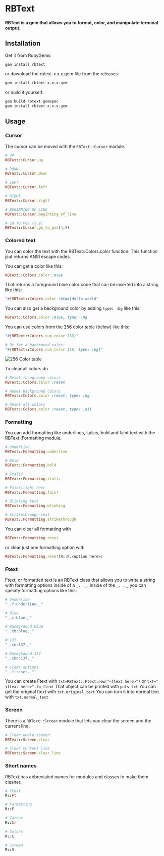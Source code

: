 # RBText
#### RBText is a gem that allows you to format, color, and manipulate terminal output.

## Installation
Get it from RubyGems:
```sh
gem install rbtext
```

or download the rbtext-x.x.x.gem file from the releases:
```sh
gem install rbtext-x.x.x.gem
```

or build it yourself:
```sh
gem build rbtext.gemspec
gem install rbtext-x.x.x.gem
```

## Usage

### Cursor
The cursor can be moved with the `RBText::Cursor` module.

```rb
# UP
RBText::Cursor.up

# DOWN
RBText::Cursor.down

# LEFT
RBText::Cursor.left

# RIGHT
RBText::Cursor.right

# BEGINNING OF LINE
RBText::Cursor.beginning_of_line

# GO TO POS (x,y)
RBText::Cursor.go_to_pos(4,9)
```

### Colored text
You can color the text with the RBText::Colors.color function. This function jsut returns ANSI escape codes.

You can get a color like this:
```rb
RBText::Colors.color :blue
```
That returns a foreground blue color code that can be inserted into a string like this:
```rb
"#{RBText::Colors.color :blue}Hello world"
```
You can also get a background color by adding `type: :bg` like this:
```rb
RBText::Colors.color :blue, type: :bg
```

You can use colors from the 256 color table (below) like this:
```rb
"#{RBText::Colors.num_color 138}"

# Or for a backround color:
"#{RBText::Colors.num_color 138, type: :bg}"
```
![256 Color table](https://user-images.githubusercontent.com/995050/47952855-ecb12480-df75-11e8-89d4-ac26c50e80b9.png)

To clear all colors do
```rb
# Reset foreground colors
RBText::Colors.color :reset

# Reset background colors
RBText::Colors.color :reset, type: :bg

# Reset all colors
RBText::Colors.color :reset, type: :all
```

### Formatting
You can add formatting like underlines, italics, bold and faint text with the RBText::Formatting module.

```rb
# Underline
RBText::Formatting.underline

# Bold
RBText::Formatting.bold

# Italic
RBText::Formatting.italic

# Faint/light text
RBText::Formatting.faint

# Blinking text
RBText::Formatting.blinking

# Strikethrough text
RBText::Formatting.strikethrough
```

You can clear all formatting with
```rb
RBText::Formatting.reset
```
or clear just one formatting option with
```rb
RBText::Formatting.reset(R::F.<option here>)
```

### Ftext
Ftext, or formatted text is an RBText class that allows you to write a string with formatting options inside of a `_. ._`.
inside of the `_. ._`, you can specify formatting options like this:
```rb
# Underline
"_.f:underline._"

# Blue
"_.c:blue._"

# Background blue
"_.cb:blue._"

# 137
"_.cn:137._"

# Background 137
"_.cbn:137._"

# Clear options
"_.f:reset._"
```

You can create Ftext with `txt=RBText::Ftext.new("<ftext here>")` or `txt="<ftext here>".to_ftext`
That object can be printed with `puts txt`
You can get the original ftext with `txt.original_text`
You can turn it into normal text with `txt.normal_text`

### Screen
There is a `RBText::Screen` module that lets you clear the screen and the current line.
```rb
# Clear whole screen
RBText::Screen.clear

# Clear current line
RBText::Screen.clear_line
```

### Short names
RBText has abbreviated names for modules and classes to make them cleaner.
```rb
# Ftext
R::Ft

# Formatting
R::F

# Cursor
R::Cr

# Colors
R::C

# Screen
R::S
```

